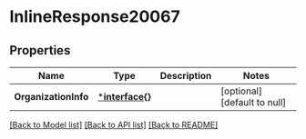 # InlineResponse20067

## Properties
Name | Type | Description | Notes
------------ | ------------- | ------------- | -------------
**OrganizationInfo** | [***interface{}**](interface{}.md) |  | [optional] [default to null]

[[Back to Model list]](../README.md#documentation-for-models) [[Back to API list]](../README.md#documentation-for-api-endpoints) [[Back to README]](../README.md)

